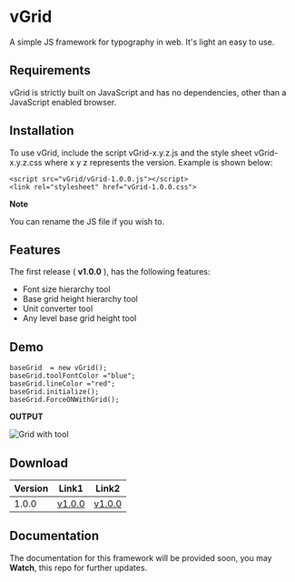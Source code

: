 # vGrid
A simple JS framework for typography in web. It's light an easy to use.

## Requirements

vGrid is strictly built on JavaScript and has no dependencies, other than a JavaScript enabled browser.

## Installation

To use vGrid, include the script vGrid-x.y.z.js and the style sheet vGrid-x.y.z.css where x y z represents the version. Example is shown below:

    <script src="vGrid/vGrid-1.0.0.js"></script>
    <link rel="stylesheet" href="vGrid-1.0.0.css">

**Note**

You can rename the JS file if you wish to.

## Features
The first release ( **v1.0.0** ), has the following features:
- Font size hierarchy tool
- Base grid height hierarchy tool
- Unit converter tool
- Any level base grid height tool

## Demo

    baseGrid  = new vGrid();
    baseGrid.toolFontColor ="blue";
    baseGrid.lineColor ="red";
    baseGrid.initialize();
    baseGrid.ForceONWithGrid();

**OUTPUT**

![Grid with tool](https://imgur.com/9It6nXZ.png)

## Download

Version | Link1 | Link2
--- | --- | ---
1.0.0 |[v1.0.0](https://github.com/VilsHub/vGrid/archive/v1.0.0.zip) | [v1.0.0](https://github.com/VilsHub/vGrid/archive/v1.0.0.tar.gz)

## Documentation
The documentation for this framework will be provided soon, you may **Watch**, this repo for further updates.
